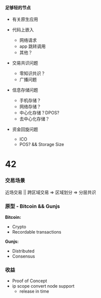 #### 足够轻的节点

+ 有关原生应用
+ 代码上嵌入
  + 网络请求
  + app 跳转调用
  + 其他？

+ 交易共识问题
  + 零知识共识？
  + 广播问题

+ 信息存储问题
  + 手机存储？
  + 网络存储？
  + 中心化存储？DPOS?
  + 去中心化存储？
  
+ 资金回旋问题
  + ICO
  + POS? && Storage Size

# 42

### 交易场景 

近场交易 || 跨区域交易 => 区域划分 => 分层共识

### 原型 - Bitcoin && Gunjs

__Bitcoin:__

+ Crypto
+ Recordable transactions

__Gunjs:__

+ Distributed
+ Consensus

### 收益

+ Proof of Concept
+ ip scope convert node support
  + release in time
  
